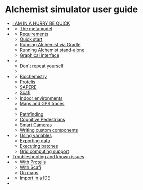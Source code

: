 # Alchemist simulator user guide

- [I AM IN A HURRY BE QUICK](superquick.md)
- [](understand.md)
  - [The metamodel](understand/metamodel.md)
- [](prepare.md)
  - [Requirements](prepare/requirements.md)
  - [Quick start](prepare/quickstart.md)
  - [Running Alchemist via Gradle](prepare/run-gradle.md)
  - [Running Alchemist stand-alone](prepare/run-stand-alone.md)
  - [Graphical interface](prepare/default-gui.md)
- [](use.md)
  - [](use/basics.md)
  - [Don't repeat yourself](use/dry.md)
  - [](use/tutorial.md)
- [](incarnations.md)
  - [Biochemistry](use/biochemistry.md)
  - [Protelis](incarnations/protelis.md)
  - [SAPERE](incarnations/sapere.md)
  - [Scafi](incarnations/scafi.md)
- [](advanced.md)
  - [Indoor environments](advanced/indoor.md)
  - [Maps and GPS traces](advanced/maps.md)
  - [](advanced/graphstream.md)
  - [Pathfinding](advanced/navigation-graphs.md)
  - [Cognitive Pedestrians](advanced/cognitive-pedestrians.md)
  - [Smart Cameras](advanced/smartcam.md)
  - [Writing custom components](advanced/customization.md)
- [](export.md)
  - [Using variables](use/yaml-variables.md)
  - [Exporting data](export/export.md)
  - [Executing batches](export/batch.md)
  - [Grid computing support](export/grid.md)
- [Troubleshooting and known issues](issues.md)
- [](literature.md)
  - [With Protelis](examples/protelis.md)
  - [With Scafi](examples/scafi.md)
  - [On maps](examples/maps.md)
- [](develop.md)
  - [Import in a IDE](develop/import.md)
- [](license.md)
